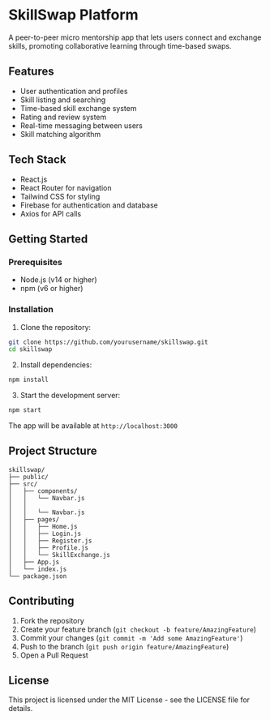 # SkillSwap Platform

A peer-to-peer micro mentorship app that lets users connect and exchange skills, promoting collaborative learning through time-based swaps.

## Features

- User authentication and profiles
- Skill listing and searching
- Time-based skill exchange system
- Rating and review system
- Real-time messaging between users
- Skill matching algorithm

## Tech Stack

- React.js
- React Router for navigation
- Tailwind CSS for styling
- Firebase for authentication and database
- Axios for API calls

## Getting Started

### Prerequisites

- Node.js (v14 or higher)
- npm (v6 or higher)

### Installation

1. Clone the repository:

```bash
git clone https://github.com/yourusername/skillswap.git
cd skillswap
```

2. Install dependencies:

```bash
npm install
```

3. Start the development server:

```bash
npm start
```

The app will be available at `http://localhost:3000`

## Project Structure

```
skillswap/
├── public/
├── src/
│   ├── components/
│   │   └── Navbar.js
│   │
│   │   └── Navbar.js
│   ├── pages/
│   │   ├── Home.js
│   │   ├── Login.js
│   │   ├── Register.js
│   │   ├── Profile.js
│   │   └── SkillExchange.js
│   ├── App.js
│   └── index.js
└── package.json
```

## Contributing

1. Fork the repository
2. Create your feature branch (`git checkout -b feature/AmazingFeature`)
3. Commit your changes (`git commit -m 'Add some AmazingFeature'`)
4. Push to the branch (`git push origin feature/AmazingFeature`)
5. Open a Pull Request

## License

This project is licensed under the MIT License - see the LICENSE file for details.
